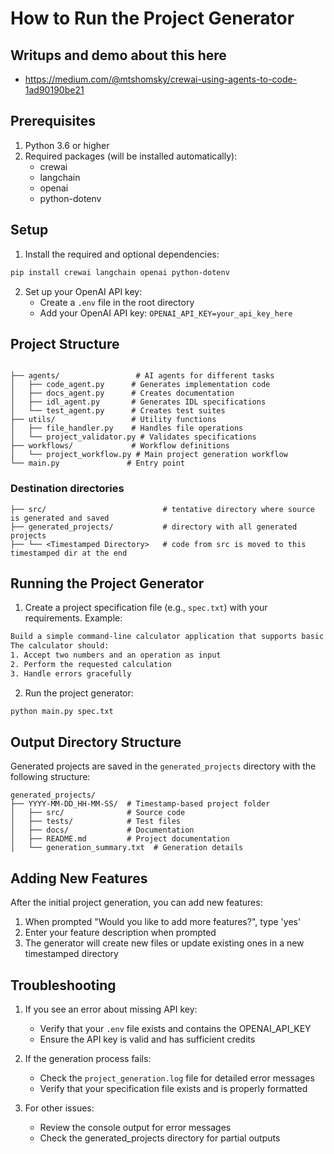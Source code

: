# How to Run the Project Generator

## Writups and demo about this here
- https://medium.com/@mtshomsky/crewai-using-agents-to-code-1ad90190be21

## Prerequisites
1. Python 3.6 or higher
2. Required packages (will be installed automatically):
   - crewai
   - langchain
   - openai
   - python-dotenv

## Setup

1. Install the required and optional dependencies:
```bash
pip install crewai langchain openai python-dotenv
```

2. Set up your OpenAI API key:
   - Create a `.env` file in the root directory
   - Add your OpenAI API key: `OPENAI_API_KEY=your_api_key_here`

## Project Structure
```

├── agents/                 # AI agents for different tasks
│   ├── code_agent.py      # Generates implementation code
│   ├── docs_agent.py      # Creates documentation
│   ├── idl_agent.py       # Generates IDL specifications
│   └── test_agent.py      # Creates test suites
├── utils/                 # Utility functions
│   ├── file_handler.py    # Handles file operations
│   └── project_validator.py # Validates specifications
├── workflows/             # Workflow definitions
│   └── project_workflow.py # Main project generation workflow
└── main.py               # Entry point
```
###  Destination directories
```
├── src/                          # tentative directory where source is generated and saved
├── generated_projects/           # directory with all generated projects
├── └── <Timestamped Directory>   # code from src is moved to this timestamped dir at the end
```

## Running the Project Generator

1. Create a project specification file (e.g., `spec.txt`) with your requirements. Example:
```txt
Build a simple command-line calculator application that supports basic arithmetic operations.
The calculator should:
1. Accept two numbers and an operation as input
2. Perform the requested calculation
3. Handle errors gracefully
```

2. Run the project generator:
```bash
python main.py spec.txt
```

## Output Directory Structure
Generated projects are saved in the `generated_projects` directory with the following structure:
```
generated_projects/
├── YYYY-MM-DD_HH-MM-SS/  # Timestamp-based project folder
│   ├── src/              # Source code
│   ├── tests/            # Test files
│   ├── docs/             # Documentation
│   ├── README.md         # Project documentation
│   └── generation_summary.txt  # Generation details
```

## Adding New Features
After the initial project generation, you can add new features:

1. When prompted "Would you like to add more features?", type 'yes'
2. Enter your feature description when prompted
3. The generator will create new files or update existing ones in a new timestamped directory

## Troubleshooting

1. If you see an error about missing API key:
   - Verify that your `.env` file exists and contains the OPENAI_API_KEY
   - Ensure the API key is valid and has sufficient credits

2. If the generation process fails:
   - Check the `project_generation.log` file for detailed error messages
   - Verify that your specification file exists and is properly formatted

3. For other issues:
   - Review the console output for error messages
   - Check the generated_projects directory for partial outputs
